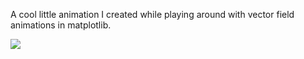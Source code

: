 A cool little animation I created while playing around with vector field animations in matplotlib.

![](ConvergeDiverge.gif)

